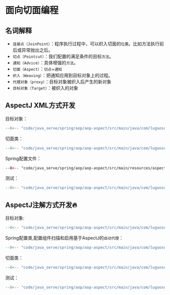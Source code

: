 # 面向切面编程

## 名词解释

- `连接点（JoinPoint）`：程序执行过程中，可以织入切面的`位置`。比如方法执行前后或异常抛出之后。
- `切点（Pointcut）`：我们配置的满足条件的目标`方法`。
- `通知（Advice）`：具体增强的`方法`。
- `切面（Aspect）`：`切点`+`通知`
- `织入（Weaving）`：把通知应用到目标对象上的过程。
- `代理对象（proxy）`：目标对象被织入后产生的新对象
- `目标对象（Target）`：被织入的对象

## AspectJ XML方式开发

目标对象：

``` java
--8<-- "code/java_serve/spring/aop/aop-aspect/src/main/java/com/luguosong/xml/UserServiceImpl.java"
```

切面类：

``` java
--8<-- "code/java_serve/spring/aop/aop-aspect/src/main/java/com/luguosong/xml/UserAspect.java"
```

Spring配置文件：

``` xml
--8<-- "code/java_serve/spring/aop/aop-aspect/src/main/resources/aspect.xml"
```

测试：

``` java
--8<-- "code/java_serve/spring/aop/aop-aspect/src/main/java/com/luguosong/xml/Test.java"
```

## AspectJ注解方式开发🔥

目标对象:

``` java
--8<-- "code/java_serve/spring/aop/aop-aspect/src/main/java/com/luguosong/anno/UserServiceImpl.java"
```

Spring配置类,配置组件扫描和启用基于AspectJ的`自动代理`：

``` java
--8<-- "code/java_serve/spring/aop/aop-aspect/src/main/java/com/luguosong/anno/SpringConfig.java"
```

切面类：

``` java
--8<-- "code/java_serve/spring/aop/aop-aspect/src/main/java/com/luguosong/anno/UserAspect.java"
```

测试：

``` java
--8<-- "code/java_serve/spring/aop/aop-aspect/src/main/java/com/luguosong/anno/Test.java"
```

